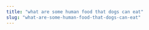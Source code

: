 ```yaml
---
title: "what are some human food that dogs can eat"
slug: "what-are-some-human-food-that-dogs-can-eat"
---
```


